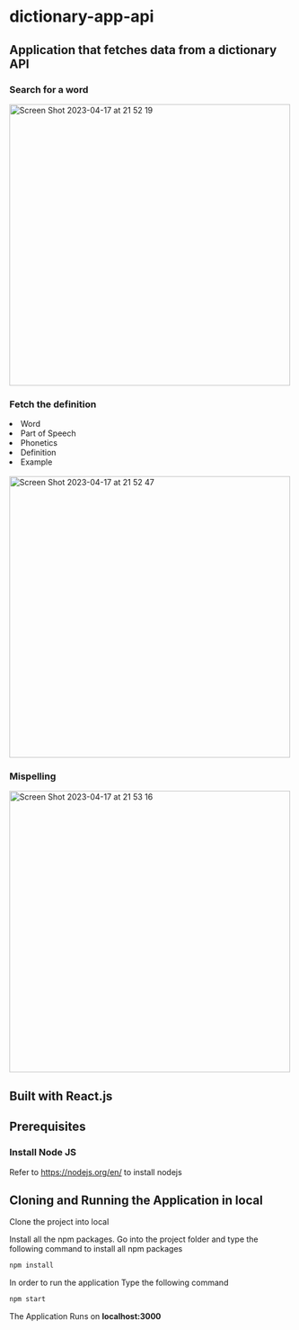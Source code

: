 # dictionary-app-api
## Application that fetches data from a dictionary API

### Search for a word<br>
<img width="500" alt="Screen Shot 2023-04-17 at 21 52 19" src="https://user-images.githubusercontent.com/107240729/232476798-b5a83341-47fb-49f6-9100-e7aaba9d4521.png">

### Fetch the definition<br>
<li>Word</li>
<li>Part of Speech</li>
<li>Phonetics</li>
<li>Definition</li>
<li>Example</li><br>

<img width="500" alt="Screen Shot 2023-04-17 at 21 52 47" src="https://user-images.githubusercontent.com/107240729/232476944-327d8d72-4ae3-48a2-bbcd-cc514213c0f6.png">


### Mispelling<br>
<img width="500" alt="Screen Shot 2023-04-17 at 21 53 16" src="https://user-images.githubusercontent.com/107240729/232478212-aa3c8839-b733-4c46-b1a0-eaf1b6c68bab.png">

  
## Built with React.js

## Prerequisites

### Install Node JS
Refer to https://nodejs.org/en/ to install nodejs

## Cloning and Running the Application in local

Clone the project into local

Install all the npm packages. Go into the project folder and type the following command to install all npm packages

```bash
npm install
```

In order to run the application Type the following command

```bash
npm start
```

The Application Runs on **localhost:3000** 
